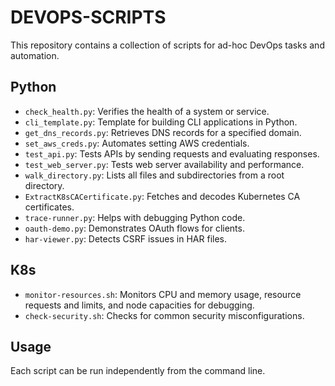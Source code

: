 # DEVOPS-SCRIPTS

This repository contains a collection of scripts for ad-hoc DevOps tasks and automation.

## Python

- `check_health.py`: Verifies the health of a system or service.
- `cli_template.py`: Template for building CLI applications in Python.
- `get_dns_records.py`: Retrieves DNS records for a specified domain.
- `set_aws_creds.py`: Automates setting AWS credentials.
- `test_api.py`: Tests APIs by sending requests and evaluating responses.
- `test_web_server.py`: Tests web server availability and performance.
- `walk_directory.py`: Lists all files and subdirectories from a root directory.
- `ExtractK8sCACertificate.py`: Fetches and decodes Kubernetes CA certificates.
- `trace-runner.py`: Helps with debugging Python code.
- `oauth-demo.py`: Demonstrates OAuth flows for clients.
- `har-viewer.py`: Detects CSRF issues in HAR files.

## K8s

- `monitor-resources.sh`: Monitors CPU and memory usage, resource requests and limits, and node capacities for debugging.
- `check-security.sh`: Checks for common security misconfigurations.

## Usage

Each script can be run independently from the command line.
